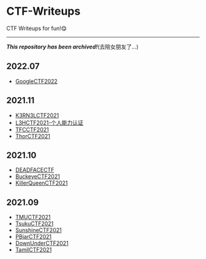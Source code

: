 # CTF-Writeups
CTF Writeups for fun!😋

---
***This repository has been archived!***(去陪女朋友了...)

## 2022.07
- [GoogleCTF2022](./GoogleCTF2022)

## 2021.11

- [K3RN3LCTF2021](./K3RN3LCTF2021)
- [L3HCTF2021-个人能力认证](./L3HCTF2021-个人能力认证)
- [TFCCTF2021](./TFCCTF2021)
- [ThorCTF2021](./ThorCTF2021)

## 2021.10
- [DEADFACECTF](./DEADFACECTF)
- [BuckeyeCTF2021](./BuckeyeCTF2021)
- [KillerQueenCTF2021](./KillerQueenCTF2021)

## 2021.09

- [TMUCTF2021](./TMUCTF2021)
- [TsukuCTF2021](./TsukuCTF2021)
- [SunshineCTF2021](./SunshineCTF2021)
- [PBjarCTF2021](./PBjarCTF2021)
- [DownUnderCTF2021](./DownUnderCTF2021)
- [TamilCTF2021](./TamilCTF2021)

